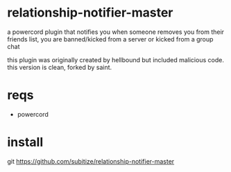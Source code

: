 # relationship-notifier-master
a powercord plugin that notifies you when someone removes you from their friends list, you are banned/kicked from a server or kicked from a group chat

this plugin was originally created by hellbound but included malicious code. this version is clean, forked by saint.

# reqs

- powercord

# install

git https://github.com/subitize/relationship-notifier-master

